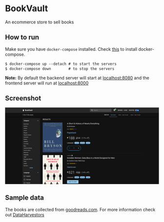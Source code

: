 # BookVault
An ecommerce store to sell books

## How to run

Make sure you have `docker-compose` installed. Check [this](https://docs.docker.com/compose/install/) to install docker-compose.

```shell
$ docker-compose up --detach # to start the servers
$ docker-compose down        # to stop the servers
```

**Note:** By default the backend server will start at [localhost:8080](http://localhost:8080) and the frontend server will run at [localhost:8000](http://localhost:8000)

## Screenshot

![Catalog page](screenshots/v1.png)

## Sample data

The books are collected from [goodreads.com](goodreads.com). For more information check out [DataHarvestors](https://github.com/srijanmukherjee/DataHarvestors)